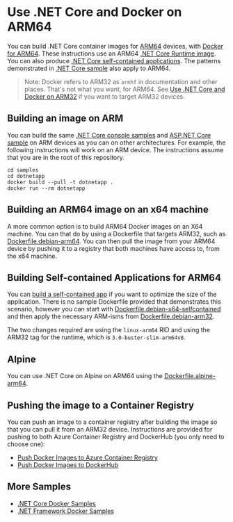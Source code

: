 # Use .NET Core and Docker on ARM64

You can build .NET Core container images for [ARM64](https://en.wikipedia.org/wiki/ARM_architecture) devices, with [Docker for ARM64](https://docs.docker.com/install/linux/docker-ce/debian). These instructions use an ARM64 [.NET Core Runtime image](https://hub.docker.com/_/microsoft-dotnet-core-runtime/). You can also produce [.NET Core self-contained applications](dotnet-docker-selfcontained.md). The patterns demonstrated in [.NET Core sample](README.md) also apply to ARM64.

> Note: Docker refers to ARM32 as `armhf` in documentation and other places. That's not what you want, for ARM64. See [Use .NET Core and Docker on ARM32](dotnet-docker-arm32.md) if you want to target ARM32 devices.

## Building an image on ARM

You can build the same [.NET Core console samples](README.md) and [ASP.NET Core sample](../aspnetapp/README.md) on ARM devices as you can on other architectures. For example, the following instructions will work on an ARM device. The instructions assume that you are in the root of this repository.

```console
cd samples
cd dotnetapp
docker build --pull -t dotnetapp .
docker run --rm dotnetapp
```

## Building an ARM64 image on an x64 machine

A more common option is to build ARM64 Docker images on an X64 machine. You can that do by using a Dockerfile that targets ARM32, such as [Dockerfile.debian-arm64](Dockerfile.debian-arm64). You can then pull the image from your ARM64 device by pushing it to a registry that both machines have access to, from the x64 machine.

## Building Self-contained Applications for ARM64

You can [build a self-contained app](dotnet-docker-selfcontained.md) if you want to optimize the size of the application. There is no sample Dockerfile provided that demonstrates this scenario, however you can start with [Dockerfile.debian-x64-selfcontained](Dockerfile.debian-x64-selfcontained) and then apply the necessary ARM-isms from [Dockerfile.debian-arm32](Dockerfile.debian-arm64).

The two changes required are using the `linux-arm64` RID and using the ARM32 tag for the runtime, which is `3.0-buster-slim-arm64v8`.

## Alpine

You can use .NET Core on Alpine on ARM64 using the [Dockerfile.alpine-arm64](Dockerfile.alpine-arm64).

## Pushing the image to a Container Registry

You can push an image to a container registry after building the image so that you can pull it from an ARM32 device. Instructions are provided for pushing to both Azure Container Registry and DockerHub (you only need to choose one):

* [Push Docker Images to Azure Container Registry](push-image-to-acr.md)
* [Push Docker Images to DockerHub](push-image-to-dockerhub.md)

## More Samples

* [.NET Core Docker Samples](../README.md)
* [.NET Framework Docker Samples](https://github.com/microsoft/dotnet-framework-docker-samples/)
